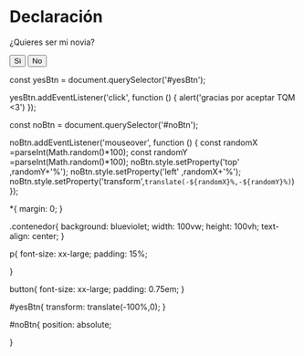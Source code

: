 # Declaración
<html>
<html lang="es">
<head>
    <meta charset="UTF-8">
    <meta name="viewport" content="width=device-width, initial-scale=1.0">
    <title>Quieres?</title>
    <link rel="stylesheet" href="Estilos.css">
</head>
<body>
    
<div class="contenedor">
    <p>¿Quieres ser mi novia?</p>
    <button id="yesBtn">Si</button>
    <button id="noBtn">No</button>
</div>
<script src="index.js "></script>

</body>
</html>

const yesBtn = document.querySelector('#yesBtn');

yesBtn.addEventListener('click', function () {
    alert('gracias por aceptar TQM <3')
});

const noBtn = document.querySelector('#noBtn');

noBtn.addEventListener('mouseover', function () {
    const randomX =parseInt(Math.random()*100);
    const randomY =parseInt(Math.random()*100); 
    noBtn.style.setProperty('top' ,randomY+'%');
    noBtn.style.setProperty('left' ,randomX+'%');
    noBtn.style.setProperty('transform',`translate(-${randomX}%,-${randomY}%)`)
});

*{
    margin: 0;
}

.contenedor{
    background: blueviolet;
    width: 100vw; 
    height: 100vh;
    text-align: center;
}

p{
    font-size: xx-large;
padding: 15%;

}

button{
    font-size: xx-large;
    padding: 0.75em;
}

#yesBtn{
    transform: translate(-100%,0);
}

#noBtn{
    position: absolute;

}
